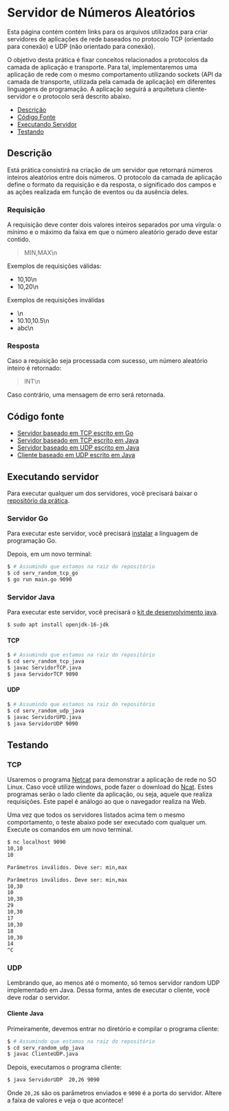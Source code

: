 # Servidor de Números Aleatórios

Esta página contém contém links para os arquivos utilizados para criar servidores de aplicações de rede baseados no protocolo TCP (orientado para conexão) e UDP (não orientado para conexão).

O objetivo desta prática é fixar conceitos relacionados a protocolos da camada de aplicação e transporte. Para tal, implementaremos uma aplicação de rede com o mesmo comportamento utilizando sockets (API da camada de transporte, utilizada pela camada de aplicação) em diferentes linguagens de programação. A aplicação seguirá a arquitetura cliente-servidor e o protocolo será descrito abaixo.

- [Descrição](#descrição)
- [Código Fonte](#código-fonte)
- [Executando Servidor](#executando-servidor)
- [Testando](#testando)

## Descrição

Está prática consistirá na criação de um servidor que retornará números inteiros aleatórios entre dois números. O protocolo da camada de aplicação define o formato da requisição e da resposta, o significado dos campos e as ações realizada em função de eventos ou da ausência deles.

### Requisição

A requisição deve conter dois valores inteiros separados por uma vírgula: o mínimo e o máximo da faixa em que o número aleatório gerado deve estar contido. 

> MIN,MAX\n

Exemplos de requisições válidas:

- 10,10\n
- 10,20\n

Exemplos de requisições inválidas

- \n
- 10.10,10.5\n
- abc\n

### Resposta

Caso a requisição seja processada com sucesso, um número aleatório inteiro é retornado:

> INT\n

Caso contrário, uma mensagem de erro será retornada.

## Código fonte

- [Servidor baseado em TCP escrito em Go](https://github.com/danielfireman-ifal/inrc-pratica/blob/main/serv_random_tcp_go/main.go)
- [Servidor baseado em TCP escrito em Java](https://github.com/danielfireman-ifal/inrc-pratica/blob/main/serv_random_tcp_java/ServidorTCP.java)
- [Servidor baseado em UDP escrito em Java](https://github.com/danielfireman-ifal/inrc-pratica/blob/main/serv_random_udp_java/ServidorUDP.java)
- [Cliente baseado em UDP escrito em Java](https://github.com/danielfireman-ifal/inrc-pratica/blob/main/serv_random_udp_java/ClienteUDP.java)

## Executando servidor

Para executar qualquer um dos servidores, você precisará baixar o [repositório da prática](https://github.com/danielfireman-ifal/inrc-pratica).


### Servidor Go

Para executar este servidor, você precisará [instalar](https://www.alura.com.br/conteudo/golang#:~:text=Se%20queremos%20aprender%20a%20trabalhar,para%20o%20nosso%20sistema%20operacional.) a linguagem de programação Go.

Depois, em um novo terminal:
```sh
$ # Assumindo que estamos na raiz do repositório
$ cd serv_random_tcp_go
$ go run main.go 9090
```

### Servidor Java

Para executar este servidor, você precisará o [kit de desenvolvimento java](https://www.java.com/pt-BR/download/help/develop.html).

```sh
$ sudo apt install openjdk-16-jdk
```

#### TCP

```sh
$ # Assumindo que estamos na raiz do repositório
$ cd serv_random_tcp_java
$ javac ServidorTCP.java
$ java ServidorTCP 9090
```

#### UDP

```sh
$ # Assumindo que estamos na raiz do repositório
$ cd serv_random_udp_java
$ javac ServidorUPD.java
$ java ServidorUDP 9090
```

## Testando

### TCP

Usaremos o programa [Netcat](https://pt.wikipedia.org/wiki/Netcat) para demonstrar a aplicação de rede no SO Linux. Caso você utilize windows, pode fazer o download do [Ncat](https://nmap.org/npcap/#download). Estes programas serão o lado cliente da aplicação, ou seja, aquele que realiza requisições. Este papel é análogo ao que o navegador realiza na Web. 

Uma vez que todos os servidores listados acima tem o mesmo comportamento, o teste abaixo pode ser executado com qualquer um. Execute os comandos em um novo terminal.

```sh
$ nc localhost 9090
10,10
10

Parâmetros inválidos. Deve ser: min,max

Parâmetros inválidos. Deve ser: min,max
10,30
10
10,30
29
10,30
17
10,30
18
10,30
14
^C
```

### UDP

Lembrando que, ao menos até o momento, só temos servidor random UDP implementado em Java. Dessa forma, antes de executar o cliente, você deve rodar o servidor.

#### Cliente Java

Primeiramente, devemos entrar no diretório e compilar o programa cliente:
```sh
$ # Assumindo que estamos na raiz do repositório
$ cd serv_random_udp_java
$ javac ClienteUDP.java
```

Depois, executamos o programa cliente:

```sh
$ java ServidorUDP  20,26 9090
```

Onde `20,26` são os parâmetros enviados e `9090` é a porta do servidor. Altere a faixa de valores e veja o que acontece!
